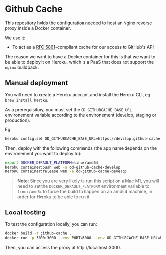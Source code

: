 # Github Cache

This repository holds the configuration needed to host an Nginx reverse proxy inside a Docker container.

We use it:

- To act as a [RFC 5861](https://www.rfc-editor.org/rfc/rfc5861.html#section-3)-compliant cache for our access to GitHub's API

The reason we want to have a Docker container for this is that we want to be able to deploy it on Heroku, which is a PaaS that does not support the `nginx` buildpack.

## Manual deployment

You will need to create a Heroku account and install the Heroku CLI, eg.
`brew install heroku`.

As a prerequisitory, you must set the `OD_GITHUBCACHE_BASE_URL` environement variable according to the
environement (develop, staging or production).

Eg.

```sh
heroku config:set OD_GITHUBCACHE_BASE_URL=https://develop.github-cache.onlydust.xyz -a od-github-cache-develop
```

Then, deploy with the following commands (the app name depends on the environement you want to deploy to):

```sh
export DOCKER_DEFAULT_PLATFORM=linux/amd64
heroku container:push web -a od-github-cache-develop
heroku container:release web -a od-github-cache-develop
```

> **Note**: Since you are very likely to run this script on a Mac M1, you will need to set the `DOCKER_DEFAULT_PLATFORM` environment variable to `linux/amd64` to force the build to happen on an amd64 machine, in order for Heroku to be able to run it.

## Local testing

To test the configuration locally, you can run:

```sh
docker build -t github-cache .
docker run -p 3000:3000 --env PORT=3000 --env OD_GITHUBCACHE_BASE_URL=http://localhost:3000 --rm -it github-cache
```

Then, you can access the proxy at http://localhost:3000.
